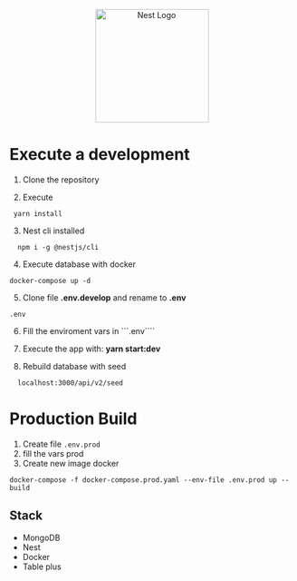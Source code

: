 <p align="center">
  <a href="http://nestjs.com/" target="blank"><img src="https://nestjs.com/img/logo-small.svg" width="200" alt="Nest Logo" /></a>
</p>


# Execute a development

1. Clone the repository

2. Execute
```
 yarn install
```

3. Nest cli installed
```
  npm i -g @nestjs/cli
```

4. Execute database with docker
```
docker-compose up -d
```

5. Clone file __.env.develop__ and rename to __.env__

```
.env

```

6. Fill the enviroment vars in ```.env````

7. Execute the app with:
__yarn start:dev__


8. Rebuild database with seed
```
  localhost:3000/api/v2/seed
``` 

# Production Build

1. Create file ```.env.prod ```
2. fill the vars prod
3. Create new image docker
```
docker-compose -f docker-compose.prod.yaml --env-file .env.prod up --build
```



## Stack 
* MongoDB
* Nest
* Docker
* Table plus